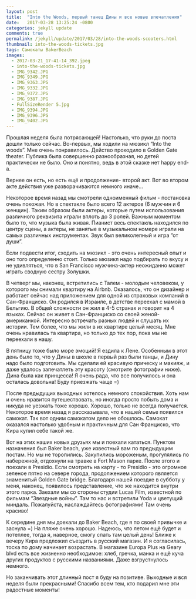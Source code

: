 ```yaml
---
layout: post
title:  "Into the Woods, первый танец Дины и все новые впечатления"
date:   2017-03-28 13:25:24 -0800
categories: jekyll update
comments: true
permalink: /jekyll/update/2017/03/28/into-the-woods-scooters.html
thumbnail: into-the-woods-tickets.jpg
tags: Самокаты BakerBeach
images:
  - 2017-03-21_17-41-14_392.jpeg
  - into-the-woods-tickets.jpg
  - IMG_9342.JPG
  - IMG_9349.JPG
  - IMG_9363.JPG
  - IMG_9332.JPG
  - IMG_9372.JPG
  - IMG_9387.JPG
  - FullSizeRender 5.jpg
  - IMG_9394.JPG
  - IMG_9396.JPG
  - IMG_9402.JPG
---
```


Прошлая неделя была потрясающей! Настолько, что руки до поста дошли только сейчас.
Во-первых, мы ходили на мюзикл “Into the woods”. Мне очень понравилось. Действо проходило в Golden Gate theater. Публика была совершенно разнообразная, но детей практически не было. Оно и понятно, ведь в этой сказке нет happy end-а.
<!--separate-->
Вернее он есть, но есть ещё и продолжение- второй акт. Вот во втором акте действия уже разворачиваются немного иначе...

Некоторое время назад мы смотрели одноименный фильм - постановка очень похожая. Но в спектакле было всего 12 актеров (6 мужчин и 6 женщин). Таким образом были актеры, которые путем использования различного реквизита играли вплоть до 3 ролей. Важным моментом было то, что музыка была живая. Пианист весь спектакль находился по центру сцены, а актеры, не занятые в музыкальном номере играли на самых различных инструментах. Звук был великолепный и игра “от души”.

Если подвести итог, сходить на мюзикл - это очень интересный опыт и оно того определенно стоит. Только мюзикл надо подбирать по вкусу и не удивляться, что в San Francisco мужчина-актер неожиданно может играть сводную сестру Золушки.

В четверг мы, наконец, встретились с Талем - молодым человеком, у которого мы снимали квартиру на Airbnb. Оказалось, что он дизайнер и работает сейчас над приложением для одной из страховых компаний в Сан-Франциско. Он родился в Израиле, в детстве переехал с мамой в Бельгию. В общей сложности он жил в 4-5 странах и говорит на 4 языках. Сейчас он живет в Сан-Франциско со своей женой-американкой.
Интересно встречать разных людей и слушать их истории. Тем более, что мы жили в их квартире целый месяц. Мне очень нравилась та квартира, но только до тех пор, пока мы не переехали в нашу.

В пятницу тоже было море эмоций! Я ездила к Лене. Особенным в этот день было то, что у Дины в школе в первый раз были танцы, и Дину надо было подготовить. Мы сделали ей красивую прическу и макияж, и даже удалось запечатлеть эту красоту (смотрите фотографии ниже). Дина была как принцесса! Я очень рада, что все получилось и она осталась довольна! Буду приезжать чаще =)

После предыдущих выходных хотелось немного спокойствия. Хоть нам и очень нравится путешествовать, но иногда просто побыть дома и никуда не уезжать тоже хорошо. Хорошо, только не всегда получается.
Некоторое время назад я рассказывала, что в нашей семье появился самокат. Так вот одним самокатом дело не обошлось. Самокат оказался настолько удобным и практичным для Сан Франциско, что Кира купил себе такой же.

Вот на этих наших новых друзьях мы и поехали кататься. Пунктом назначения был Baker beach, уже известный вам по предыдущим постам. Но мы не торопились. Закупились мороженым, прогулялись по набережной, отдохнули на травке в Fort Mason парке. После этого и поехали в Presidio. Если смотреть на карту - то Presidio - это огромное зеленое пятно на севере города, продолжением которого является знаменитый Golden Gate bridge. Благодаря нашей поездке в субботу у меня, наконец, появилось представление, что же находится внутри этого парка. Заехали мы со стороны студии Lucas Film, известной по фильмам “Звездные войны”.  Там то нас и встретили Yoda и цветущий миндаль. Пожалуйста, наслаждайтесь фотографиями! Там очень красиво!

К середине дня мы доехали до Baker Beach, где я по своей привычке и заснула =) На пляже очень хорошо. Надеюсь, что летом ещё будет и потеплее, тогда я, наверное, смогу спать там целый день! Ближе к вечеру Кира предложил съездить в русский магазин. И я согласилась, тоска по дому начинает возрастать. В магазине Europa Plus на Geary blvd есть все жизненно необходимое: хлеб, гречка, манка и ещё куча других продуктов с русскими названиями. Даже взгрустнулось немного.

Но заканчивать этот длинный пост я буду на позитиве. Выходные и вся неделя были прекрасными! Спасибо всем тем, кто подарил мне эти радостные моменты!